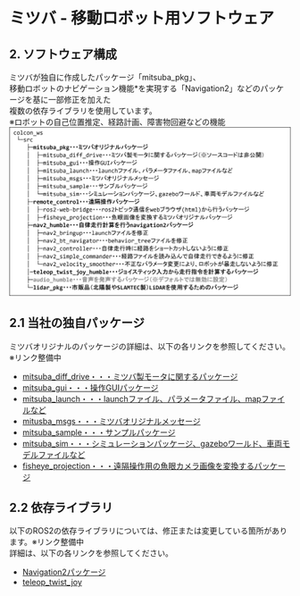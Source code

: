 # ミツバ - 移動ロボット用ソフトウェア

## 2. ソフトウェア構成
ミツバが独自に作成したパッケージ「mitsuba_pkg」、  
移動ロボットのナビゲーション機能*を実現する「Navigation2」などのパッケージを基に一部修正を加えた  
複数の依存ライブラリを使用しています。  
※ロボットの自己位置推定、経路計画、障害物回避などの機能
![system_structure.png](ソフトウェア構成.png)  

## 2.1 当社の独自パッケージ  
ミツバオリジナルのパッケージの詳細は、以下の各リンクを参照してください。※リンク整備中　　
* [mitsuba_diff_drive・・・ミツバ製モータに関するパッケージ](https://example)  
* [mitsuba_gui・・・操作GUIパッケージ](https://example.com)  
* [mitsuba_launch・・・launchファイル、パラメータファイル、mapファイルなど](https://example.com)  
* [mitusba_msgs・・・ミツバオリジナルメッセージ](https://example.com)  
* [mitsuba_sample・・・サンプルパッケージ](https://example.com)  
* [mitsuba_sim・・・シミュレーションパッケージ、gazeboワールド、車両モデルファイルなど](https://example.com)  
* [fisheye_projection・・・遠隔操作用の魚眼カメラ画像を変換するパッケージ](https://example)  

## 2.2 依存ライブラリ  
以下のROS2の依存ライブラリについては、修正または変更している箇所があります。※リンク整備中  
詳細は、以下の各リンクを参照してください。  
* [Navigation2パッケージ](https://example)  
* [teleop_twist_joy](https://example)













